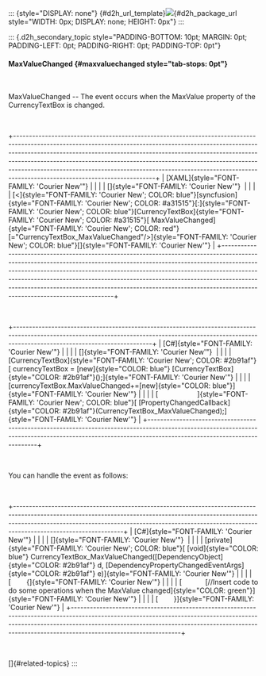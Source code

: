 ::: {style="DISPLAY: none"}
[](ms-xhelp:///?Id=d2h_url_template){#d2h_url_template}![](!package_url!){#d2h_package_url style="WIDTH: 0px; DISPLAY: none; HEIGHT: 0px"}
:::

::: {.d2h_secondary_topic style="PADDING-BOTTOM: 10pt; MARGIN: 0pt; PADDING-LEFT: 0pt; PADDING-RIGHT: 0pt; PADDING-TOP: 0pt"}
#### MaxValueChanged {#maxvaluechanged style="tab-stops: 0pt"}

 

MaxValueChanged -- The event occurs when the MaxValue property of the CurrencyTextBox is changed.

 

+--------------------------------------------------------------------------------------------------------------------------------------------------------------------------------------------------------------------------------------------------------------------------------------------------------------------------------------------------------------------------------------------------------------------------------------------------+
| [XAML]{style="FONT-FAMILY: 'Courier New'"}                                                                                                                                                                                                                                                                                                                                                                                                       |
|                                                                                                                                                                                                                                                                                                                                                                                                                                                  |
| []{style="FONT-FAMILY: 'Courier New'"}                                                                                                                                                                                                                                                                                                                                                                                                           |
|                                                                                                                                                                                                                                                                                                                                                                                                                                                  |
| [\<]{style="FONT-FAMILY: 'Courier New'; COLOR: blue"}[syncfusion]{style="FONT-FAMILY: 'Courier New'; COLOR: #a31515"}[:]{style="FONT-FAMILY: 'Courier New'; COLOR: blue"}[CurrencyTextBox]{style="FONT-FAMILY: 'Courier New'; COLOR: #a31515"}[ MaxValueChanged]{style="FONT-FAMILY: 'Courier New'; COLOR: red"}[=\"CurrencyTextBox_MaxValueChanged\"/\>]{style="FONT-FAMILY: 'Courier New'; COLOR: blue"}[]{style="FONT-FAMILY: 'Courier New'"} |
+--------------------------------------------------------------------------------------------------------------------------------------------------------------------------------------------------------------------------------------------------------------------------------------------------------------------------------------------------------------------------------------------------------------------------------------------------+

 

+-------------------------------------------------------------------------------------------------------------------------------------------------------------------------------------------------------+
| [C#]{style="FONT-FAMILY: 'Courier New'"}                                                                                                                                                              |
|                                                                                                                                                                                                       |
| []{style="FONT-FAMILY: 'Courier New'"}                                                                                                                                                                |
|                                                                                                                                                                                                       |
| [CurrencyTextBox]{style="FONT-FAMILY: 'Courier New'; COLOR: #2b91af"}[ currencyTextBox = [new]{style="COLOR: blue"} [CurrencyTextBox]{style="COLOR: #2b91af"}();]{style="FONT-FAMILY: 'Courier New'"} |
|                                                                                                                                                                                                       |
| [currencyTextBox.MaxValueChanged+=[new]{style="COLOR: blue"}]{style="FONT-FAMILY: 'Courier New'"}                                                                                                     |
|                                                                                                                                                                                                       |
| [                    ]{style="FONT-FAMILY: 'Courier New'; COLOR: blue"}[ [PropertyChangedCallback]{style="COLOR: #2b91af"}(CurrencyTextBox_MaxValueChanged);]{style="FONT-FAMILY: 'Courier New'"}     |
+-------------------------------------------------------------------------------------------------------------------------------------------------------------------------------------------------------+

 

You can handle the event as follows:

 

+----------------------------------------------------------------------------------------------------------------------------------------------------------------------------------------------------------------------------------------------------------------------------+
| [C#]{style="FONT-FAMILY: 'Courier New'"}                                                                                                                                                                                                                                   |
|                                                                                                                                                                                                                                                                            |
| []{style="FONT-FAMILY: 'Courier New'"}                                                                                                                                                                                                                                     |
|                                                                                                                                                                                                                                                                            |
| [private]{style="FONT-FAMILY: 'Courier New'; COLOR: blue"}[ [void]{style="COLOR: blue"} CurrencyTextBox_MaxValueChanged([DependencyObject]{style="COLOR: #2b91af"} d, [DependencyPropertyChangedEventArgs]{style="COLOR: #2b91af"} e)]{style="FONT-FAMILY: 'Courier New'"} |
|                                                                                                                                                                                                                                                                            |
| [        {]{style="FONT-FAMILY: 'Courier New'"}                                                                                                                                                                                                                            |
|                                                                                                                                                                                                                                                                            |
| [            [//Insert code to do some operations when the MaxValue changed]{style="COLOR: green"}]{style="FONT-FAMILY: 'Courier New'"}                                                                                                                                    |
|                                                                                                                                                                                                                                                                            |
| [        }]{style="FONT-FAMILY: 'Courier New'"}                                                                                                                                                                                                                            |
+----------------------------------------------------------------------------------------------------------------------------------------------------------------------------------------------------------------------------------------------------------------------------+

 

[]{#related-topics}
:::
